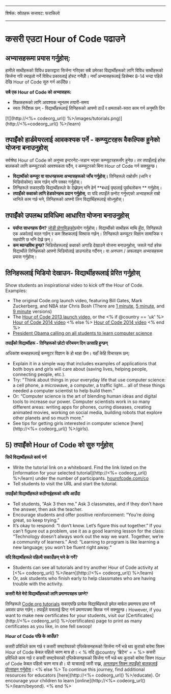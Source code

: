 * * *

शिर्षक: स्रोतहरू सजावट: फराकिलो

* * *

# कसरी एउटा Hour of Code पढाउने

## अभ्यासहरूमा प्रयास गर्नुहोस्:

हामीले साथीहरूको विविध प्रकारद्वारा सिर्जना गरिएका सबै उमेरका विद्यार्थीहरूको लागि विविध साथीहरूको सिर्जना गरि रमाइलो गर्ने विविध प्रकारलाई होस्ट गर्नेछौँ। नयाँ अभ्यासहरूलाई डिसेम्बर 8-14 भन्दा पहिले देखि Hour of Code सुरु गर्न आउँदैछ।

**सबै एक Hour of Code को अभ्यासहरू:**

  * शिक्षकहरूको लागि आवश्यक न्यूनतम तयारी-समय
  * स्वतः निर्देशक छन् - विद्यार्थीहरूलाई तिनिहरूको आफ्नो ठाउँ र क्षमताको-स्तरा काम गर्न अनुमति दिन 

[![](http://<%= codeorg_url() %>/images/tutorials.png)](http://<%=codeorg_url() %>/learn)

## तपाइँको हार्डवेयरलाई आवकश्यक पर्ने - कम्प्युटरहरू वैकल्पिक हुनेको योजना बनाउनुहोस्

सर्वश्रेष्ठ Hour of Code को अनुभव इन्टरनेट-जडान भएका कम्प्युटरहरूसँग हुनेछ। तर तपाइँलाई हरेक बालकको लागि कम्प्युटरको आवश्यकता पर्दैन, र कम्प्युटरको बिना Hour of Code गर्न सक्नुहुन्छ।

  * **विद्यार्थीको कम्प्युर वा साधनहरूमा अभ्यासहरूको जाँच गर्नुहोस्।** तिनिहरूले राम्रोसँग (ध्वनि र भिडियोकोमा) काम गर्छन् भनि पक्का गर्नुहोस्।
  * तिनिहरूले सकाएपछि विद्यार्थीहरूले के देख्नेछन् भनि हेर्न **बधाई पृष्ठलाई पूर्वावलोकन ** गर्नुहोस्। 
  * **तपाइँको कक्षाको लागि हेडफोनहरू प्रदान गर्नुहोस्**, वा यदि तपाइँले छनोट गर्नुभएको अभ्याहरूले राम्रो ध्वनिले काम गर्छ भने, तिनिहरूको आफ्नो लिन विद्यार्थिहरूलाई सोध्नुहोस्।

## तपाइँको उपलब्ध प्राविधिमा आधारित योजना बनाउनुहोस्

  * **पर्याप्त साधनहरू छैन?** [जोडी प्रोगामिङ्को](http://www.ncwit.org/resources/pair-programming-box-power-collaborative-learning)प्रयोग गर्नुहोस्। विद्यार्थीको साथीहरू माथि हुँदा, तिनिहरूले एक अर्कालाई मदत गर्छन् र कम शिक्षकलाई विश्वास गर्छन्। तिनिहरूले कम्प्युटर विज्ञान सामाजिक र सहयोगि छ भनि देख्ने छन्।
  * **कम ब्यान्डविथ हुन्छ?** भिडियोहरूलाई कक्षाको अगाडि देखाउने योजना बनाउनुहोस्, जसले गर्दा हरेक विद्यार्थीले तिनिहरूको आफ्नो भिडियोलाई डाउनलोड गर्दैनन्। वा अनप्लग / अफलाइन अभ्यासहरूमा प्रयास गर्नुहोस्।

## तिनिहरूलाई भिडियो देखाउन- विद्यार्थीहरूलाई प्रेरित गर्नुहोस्

Show students an inspirational video to kick off the Hour of Code. Examples:

  * The original Code.org launch video, featuring Bill Gates, Mark Zuckerberg, and NBA star Chris Bosh (There are [1 minute](https://www.youtube.com/watch?v=qYZF6oIZtfc), [5 minute](https://www.youtube.com/watch?v=nKIu9yen5nc), and [9 minute](https://www.youtube.com/watch?v=dU1xS07N-FA) versions)
  * The [Hour of Code 2013 launch video](https://www.youtube.com/watch?v=FC5FbmsH4fw), or the <% if @country == 'uk' %> [Hour of Code 2014 video](https://www.youtube.com/watch?v=96B5-JGA9EQ) <% else %> [Hour of Code 2014 video](https://www.youtube.com/watch?v=rH7AjDMz_dc&index=2&list=PLzdnOPI1iJNe1WmdkMG-Ca8cLQpdEAL7Q) <% end %>
  * [President Obama calling on all students to learn computer science](https://www.youtube.com/watch?v=6XvmhE1J9PY)

**तपाइँको विद्यार्थीहरू - तिनिहरूको छोटो परिचयन दिन उत्साहि हुन्छन्**

अधिकांश बच्चाहरूलाई कम्प्युटर विज्ञान के हो थाहा छैन। यहाँ केहि विचारहरू छन्:

  * Explain it in a simple way that includes examples of applications that both boys and girls will care about (saving lives, helping people, connecting people, etc.).
  * Try: "Think about things in your everyday life that use computer science: a cell phone, a microwave, a computer, a traffic light… all of these things needed a computer scientist to help build them.”
  * Or: “Computer science is the art of blending human ideas and digital tools to increase our power. Computer scientists work in so many different areas: writing apps for phones, curing diseases, creating animated movies, working on social media, building robots that explore other planets and so much more."
  * See tips for getting girls interested in computer science [here](http://<%= codeorg_url() %>/girls). 

## 5) तपाइँको Hour of Code को सुरु गर्नुहोस्

**सिधै विद्यार्थीहरूले कार्य गर्न**

  * Write the tutorial link on a whiteboard. Find the link listed on the [information for your selected tutorial](http://<%= codeorg_url() %>/learn) under the number of participants. [hourofcode.com/co](http://hourofcode.com/co)
  * Tell students to visit the URL and start the tutorial.

**तपाइँको विद्यार्थीहरूले कठीनाईहरूको अघि आउँदा**

  * Tell students, “Ask 3 then me.” Ask 3 classmates, and if they don’t have the answer, then ask the teacher.
  * Encourage students and offer positive reinforcement: “You’re doing great, so keep trying.”
  * It’s okay to respond: “I don’t know. Let’s figure this out together.” If you can’t figure out a problem, use it as a good learning lesson for the class: “Technology doesn’t always work out the way we want. Together, we’re a community of learners.” And: “Learning to program is like learning a new language; you won’t be fluent right away.“

**यदि विद्यार्थीहरूले पहिल्यै सकाउँछन् भने के गर्ने?**

  * Students can see all tutorials and try another Hour of Code activity at [<%= codeorg_url() %>/learn](http://<%= codeorg_url() %>/learn)
  * Or, ask students who finish early to help classmates who are having trouble with the activity.

**कसरी मैले मेरो विद्यार्थीहरूको लागि प्रमाणपत्रहरू छाप्ने?**

तिनिहरूले [Code.org tutorials](http://studio.code.org) सकाएपछि प्रत्येक विद्यार्थिहरूले इमेल मार्फत प्रमाणपत्र प्राप्त गर्ने अवसर प्राप्त गर्छन्। तपाइँले यसलाई प्रिन्ट गर्न प्रमाणपत्रमा क्लिक गर्न सक्नुहुन्छ। However, if you want to make new certificates for your students, visit our [Certificates](http://<%= codeorg_url() %>/certificates) page to print as many certificates as you like, in one fell swoop!

**Hour of Code पछि के आउँछ?**

कसरी प्रविधिले काम गर्छ र कसरी सफ्टवेयरको एप्लिकेसनहरूको सिर्जना गर्ने भन्ने थप कुराको बारेमा सिक्न Hour of Code केबल पहिलो चरण मात्र हो। < % यदि @country 'ब्रिटेन' = = %> कसरी प्रविधिले काम गर्छ र कसरी सफ्टवेयरको एप्लिकेसनहरूको सिर्जना गर्ने भन्ने थप कुराको बारेमा सिक्न Hour of Code केबल पहिलो चरण मात्र हो। यो यात्रालाई जारी राख्न, [अनलाइन सिक्न तपाइँको बालकलाई प्रोत्साहन गर्नुहोस्](http://uk.code.org/learn/beyond)। <% else %> To continue this journey, find additional resources for educators [here](http://<%= codeorg_url() %>/educate). Or encourage your children to learn [online](http://<%= codeorg_url() %>/learn/beyond). <% end %>